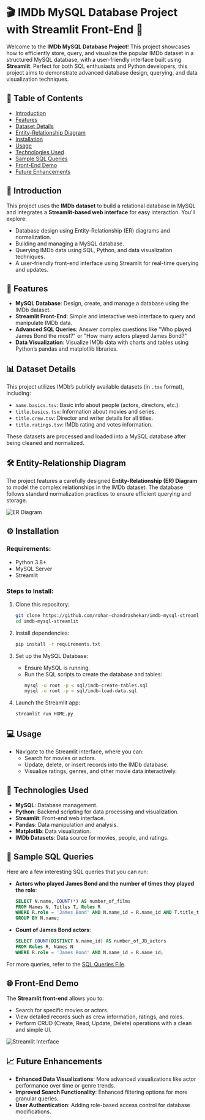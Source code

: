 # 🎬 IMDb MySQL Database Project with Streamlit Front-End 🎥

Welcome to the **IMDb MySQL Database Project**! This project showcases how to efficiently store, query, and visualize the popular IMDb dataset in a structured MySQL database, with a user-friendly interface built using **Streamlit**. Perfect for both SQL enthusiasts and Python developers, this project aims to demonstrate advanced database design, querying, and data visualization techniques.

## 📑 Table of Contents
- [Introduction](#introduction)
- [Features](#features)
- [Dataset Details](#dataset-details)
- [Entity-Relationship Diagram](#entity-relationship-diagram)
- [Installation](#installation)
- [Usage](#usage)
- [Technologies Used](#technologies-used)
- [Sample SQL Queries](#sample-sql-queries)
- [Front-End Demo](#front-end-demo)
- [Future Enhancements](#future-enhancements)

## 🌟 Introduction
This project uses the **IMDb dataset** to build a relational database in MySQL and integrates a **Streamlit-based web interface** for easy interaction. You'll explore:
- Database design using Entity-Relationship (ER) diagrams and normalization.
- Building and managing a MySQL database.
- Querying IMDb data using SQL, Python, and data visualization techniques.
- A user-friendly front-end interface using Streamlit for real-time querying and updates.

## 🚀 Features
- **MySQL Database**: Design, create, and manage a database using the IMDb dataset.
- **Streamlit Front-End**: Simple and interactive web interface to query and manipulate IMDb data.
- **Advanced SQL Queries**: Answer complex questions like "Who played James Bond the most?" or "How many actors played James Bond?"
- **Data Visualization**: Visualize IMDb data with charts and tables using Python’s pandas and matplotlib libraries.

## 📊 Dataset Details
This project utilizes IMDb’s publicly available datasets (in `.tsv` format), including:
- `name.basics.tsv`: Basic info about people (actors, directors, etc.).
- `title.basics.tsv`: Information about movies and series.
- `title.crew.tsv`: Director and writer details for all titles.
- `title.ratings.tsv`: IMDb rating and votes information.

These datasets are processed and loaded into a MySQL database after being cleaned and normalized.

## 🛠 Entity-Relationship Diagram
The project features a carefully designed **Entity-Relationship (ER) Diagram** to model the complex relationships in the IMDb dataset. The database follows standard normalization practices to ensure efficient querying and storage.

![ER Diagram](path-to-ER-diagram.png)

## ⚙️ Installation
### Requirements:
- Python 3.8+
- MySQL Server
- Streamlit

### Steps to Install:
1. Clone this repository:
   ```bash
   git clone https://github.com/rohan-chandrashekar/imdb-mysql-streamlit.git
   cd imdb-mysql-streamlit
   ```

2. Install dependencies:
   ```bash
   pip install -r requirements.txt
   ```

3. Set up the MySQL Database:
   - Ensure MySQL is running.
   - Run the SQL scripts to create the database and tables:
     ```bash
     mysql -u root -p < sql/imdb-create-tables.sql
     mysql -u root -p < sql/imdb-load-data.sql
     ```

4. Launch the Streamlit app:
   ```bash
   streamlit run HOME.py
   ```

## 💻 Usage
- Navigate to the Streamlit interface, where you can:
  - Search for movies or actors.
  - Update, delete, or insert records into the IMDb database.
  - Visualize ratings, genres, and other movie data interactively.

## 🔧 Technologies Used
- **MySQL**: Database management.
- **Python**: Backend scripting for data processing and visualization.
- **Streamlit**: Front-end web interface.
- **Pandas**: Data manipulation and analysis.
- **Matplotlib**: Data visualization.
- **IMDb Datasets**: Data source for movies, people, and ratings.

## 📝 Sample SQL Queries
Here are a few interesting SQL queries that you can run:
- **Actors who played James Bond and the number of times they played the role**:
   ```sql
   SELECT N.name, COUNT(*) AS number_of_films
   FROM Names N, Titles T, Roles R
   WHERE R.role = 'James Bond' AND N.name_id = R.name_id AND T.title_type = 'movie'
   GROUP BY N.name;
   ```

- **Count of James Bond actors**:
   ```sql
   SELECT COUNT(DISTINCT N.name_id) AS number_of_JB_actors
   FROM Roles R, Names N
   WHERE R.role = 'James Bond' AND N.name_id = R.name_id;
   ```

For more queries, refer to the [SQL Queries File](path-to-sql-queries).

## 🌐 Front-End Demo
The **Streamlit front-end** allows you to:
- Search for specific movies or actors.
- View detailed records such as crew information, ratings, and roles.
- Perform CRUD (Create, Read, Update, Delete) operations with a clean and simple UI.
  
![Streamlit Interface](path-to-interface-screenshot.png)

## 📈 Future Enhancements
- **Enhanced Data Visualizations**: More advanced visualizations like actor performance over time or genre trends.
- **Improved Search Functionality**: Enhanced filtering options for more granular queries.
- **User Authentication**: Adding role-based access control for database modifications.
